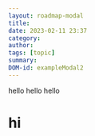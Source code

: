 ```yaml
---
layout: roadmap-modal
title: 
date: 2023-02-11 23:37
category: 
author: 
tags: [topic]
summary: 
DOM-id: exampleModal2
---
```


hello hello hello
<h1>hi</h1>